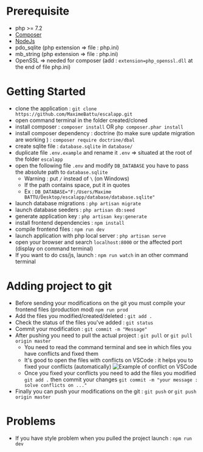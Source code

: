 # Prerequisite

- php >= 7.2
- [Composer](https://getcomposer.org/)
- [NodeJs](https://nodejs.org/en/)
- pdo_sqlite (php extension => file : php.ini)
- mb_string (php extension => file : php.ini)
- OpenSSL => needed for composer (add : `extension=php_openssl.dll` at the end of file php.ini)

# Getting Started

- clone the application : `git clone https://github.com/MaximeBattu/escalapp.git` 
- open command terminal in the folder created/cloned
- install composer : `composer install` OR `php composer.phar install`
- install composer dependency : doctrine (to make sure update migration are working ) : `composer require doctrine/dbal`
- create sqlite file : `database.sqlite` in `database/`
- duplicate file `.env.example` and rename it `.env` => situated at the root of the folder `escalapp`
- open the following file `.env` and modify `DB_DATABASE` you have to pass the absolute path to `database.sqlite`
    - Warning : put `/` instead of `\` (on Windows)
    - If the path contains space, put it in quotes
    - Ex : `DB_DATABASE="F:/Users/Maxime BATTU/Desktop/escalapp/database/database.sqlite"`
- launch database migrations : `php artisan migrate`
- launch database seeders : `php artisan db:seed`
- generate application key : `php artisan key:generate`
- install frontend dependencies : `npm install`
- compile frontend files : `npm run dev`
- launch application with php local server : `php artisan serve`
- open your browser and search `localhost:8000` or the affected port (display on command terminal)
- If you want to do css/js, launch : `npm run watch` in an other command terminal 

# Adding project to git

- Before sending your modifications on the git you must compile your frontend files (production mod) `npm run prod`
- Add the files you modified/created/deleted : `git add .`
- Check the status of the files you've added : `git status`
- Commit your modification : `git commit -m "Message"` 
- After pushing you need to pull the actual project : `git pull` or `git pull origin master`
    - You need to read the command terminal and see in which files you have conflicts and fixed them
    - It's good to open the files with conflicts on VSCode : it helps you to fixed your conflicts (automatically)
    ![Example of conflict on VSCode](https://cdn.discordapp.com/attachments/586278324217708554/662438843210924043/unknown.png)
    - Once you fixed your conflicts you need to add the files you modified `git add .` then commit your changes `git commit -m "your message : solve conflicts on ..."`
- Finally you can push your modifications on the git : `git push` or `git push origin master`

# Problems

- If you have style problem when you pulled the project launch : `npm run dev`


